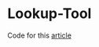 # Lookup-Tool

Code for this [article](https://www.twilio.com/blog/how-to-create-mock-twilio-lookup-api)
